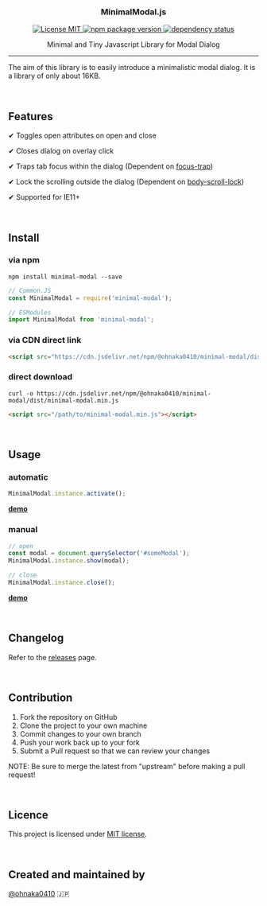 <h3 align="center">
  MinimalModal.js
</h3>

<p align="center">
  <a href="https://opensource.org/licenses/MIT" target="_blank" rel="noopener">
    <img src="https://img.shields.io/badge/license-MIT-blue.svg" alt="License MIT">
  </a>
  <a href="https://www.npmjs.com/package/@ohnaka0410/minimal-modal" target="_blank" rel="noopener">
    <img src="https://badge.fury.io/js/%40ohnaka0410%2Fminimal-modal.svg" alt="npm package version">
  </a>
  <a href="https://david-dm.org/ohnaka0410/minimal-modal">
    <img src="https://david-dm.org/ohnaka0410/minimal-modal/status.svg" alt="dependency status">
  </a>
</a>

<p align="center">
  Minimal and Tiny Javascript Library for Modal Dialog
</p>

---

The aim of this library is to easily introduce a minimalistic modal dialog. It is a library of only about 16KB.

&nbsp;

## Features
✔ Toggles open attributes on open and close

✔ Closes dialog on overlay click

✔ Traps tab focus within the dialog (Dependent on [focus-trap](https://www.npmjs.com/package/focus-trap))

✔ Lock the scrolling outside the dialog (Dependent on [body-scroll-lock](https://www.npmjs.com/package/body-scroll-lock))

✔ Supported for IE11+

&nbsp;

## Install

### via npm
```shell
npm install minimal-modal --save
```

```javascript
// Common.JS
const MinimalModal = require('minimal-modal');

// ESModules
import MinimalModal from 'minimal-modal';
```

### via CDN direct link
```html
<script src="https://cdn.jsdelivr.net/npm/@ohnaka0410/minimal-modal/dist/minimal-modal.min.js"></script>
```

### direct download
```shell
curl -o https://cdn.jsdelivr.net/npm/@ohnaka0410/minimal-modal/dist/minimal-modal.min.js
```

```html
<script src="/path/to/minimal-modal.min.js"></script>
```

&nbsp;

## Usage
### automatic
```javascript
MinimalModal.instance.activate();
```
**[demo](https://codepen.io/ohnaka0410/pen/vYNKWLV)**

### manual
```javascript
// open
const modal = document.querySelector('#someModal');
MinimalModal.instance.show(modal);

// close
MinimalModal.instance.close();
```
**[demo](https://codepen.io/ohnaka0410/pen/mdeEqPa)**

&nbsp;

## Changelog
Refer to the [releases](https://github.com/ohnaka0410/minimal-modal/releases) page.

&nbsp;

## Contribution
1. Fork the repository on GitHub
1. Clone the project to your own machine
1. Commit changes to your own branch
1. Push your work back up to your fork
1. Submit a Pull request so that we can review your changes

NOTE: Be sure to merge the latest from "upstream" before making a pull request!

&nbsp;

## Licence
This project is licensed under [MIT license](https://opensource.org/licenses/MIT).

&nbsp;

## Created and maintained by

[@ohnaka0410](https://twitter.com/ohnaka0410) 🇯🇵
